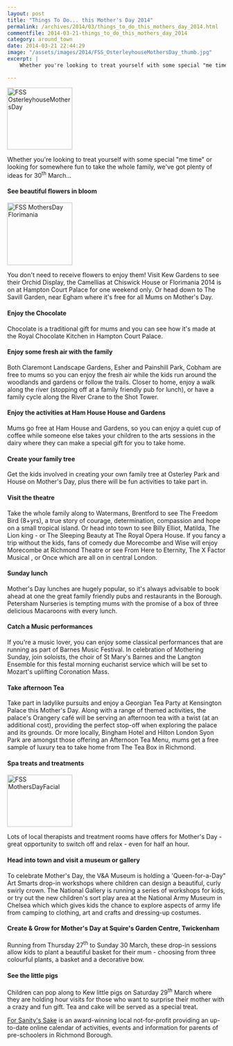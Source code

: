 ```yaml
---
layout: post
title: "Things To Do... this Mother's Day 2014"
permalink: /archives/2014/03/things_to_do_this_mothers_day_2014.html
commentfile: 2014-03-21-things_to_do_this_mothers_day_2014
category: around_town
date: 2014-03-21 22:44:29
image: "/assets/images/2014/FSS_OsterleyhouseMothersDay_thumb.jpg"
excerpt: |
    Whether you're looking to treat yourself with some special "me time" or looking for somewhere fun to take the whole family, we've got plenty of ideas for 30<sup>th</sup> March...

---
```


<a href="/assets/images/2014/FSS_OsterleyhouseMothersDay.jpg" title="See larger version of - FSS OsterleyhouseMothersDay"><img src="/assets/images/2014/FSS_OsterleyhouseMothersDay_thumb.jpg" width="150" height="143" alt="FSS OsterleyhouseMothersDay" class="photo right" /></a>

Whether you're looking to treat yourself with some special "me time" or looking for somewhere fun to take the whole family, we've got plenty of ideas for 30<sup>th</sup> March...

#### See beautiful flowers in bloom

<a href="/assets/images/2014/FSS_MothersDay_Florimania.jpg" title="See larger version of - FSS MothersDay Florimania"><img src="/assets/images/2014/FSS_MothersDay_Florimania_thumb.jpg" width="150" height="144" alt="FSS MothersDay Florimania" class="photo right" /></a>

You don't need to receive flowers to enjoy them! Visit Kew Gardens to see their Orchid Display, the Camellias at Chiswick House or Florimania 2014 is on at Hampton Court Palace for one weekend only. Or head down to The Savill Garden, near Egham where it's free for all Mums on Mother's Day.

#### Enjoy the Chocolate

Chocolate is a traditional gift for mums and you can see how it's made at the Royal Chocolate Kitchen in Hampton Court Palace.

#### Enjoy some fresh air with the family

Both Claremont Landscape Gardens, Esher and Painshill Park, Cobham are free to mums so you can enjoy the fresh air while the kids run around the woodlands and gardens or follow the trails. Closer to home, enjoy a walk along the river (stopping off at a family friendly pub for lunch), or have a family cycle along the River Crane to the Shot Tower.

#### Enjoy the activities at Ham House House and Gardens

Mums go free at Ham House and Gardens, so you can enjoy a quiet cup of coffee while someone else takes your children to the arts sessions in the dairy where they can make a special gift for you to take home.

#### Create your family tree

Get the kids involved in creating your own family tree at Osterley Park and House on Mother's Day, plus there will be fun activities to take part in.

#### Visit the theatre

Take the whole family along to Watermans, Brentford to see The Freedom Bird (8+yrs), a true story of courage, determination, compassion and hope on a small tropical island. Or head into town to see Billy Elliot, Matilda, The Lion king - or The Sleeping Beauty at The Royal Opera House. If you fancy a trip without the kids, fans of comedy due Morecombe and Wise will enjoy Morecombe at Richmond Theatre or see From Here to Eternity, The X Factor Musical , or Once which are all on in central London.

#### Sunday lunch

Mother's Day lunches are hugely popular, so it's always advisable to book ahead at one the great family friendly pubs and restaurants in the Borough. Petersham Nurseries is tempting mums with the promise of a box of three delicious Macaroons with every lunch.

#### Catch a Music performances

If you're a music lover, you can enjoy some classical performances that are running as part of Barnes Music Festival. In celebration of Mothering Sunday, join soloists, the choir of St Mary's Barnes and the Langton Ensemble for this festal morning eucharist service which will be set to Mozart's uplifting Coronation Mass.

#### Take afternoon Tea

Take part in ladylike pursuits and enjoy a Georgian Tea Party at Kensington Palace this Mother's Day. Along with a range of themed activities, the palace's Orangery café will be serving an afternoon tea with a twist (at an additional cost), providing the perfect stop-off when exploring the palace and its grounds. Or more locally, Bingham Hotel and Hilton London Syon Park are amongst those offering an Afternoon Tea Menu, mums get a free sample of luxury tea to take home from The Tea Box in Richmond.

#### Spa treats and treatments

<a href="/assets/images/2014/FSS_MothersDayFacial.jpg" title="See larger version of - FSS MothersDayFacial"><img src="/assets/images/2014/FSS_MothersDayFacial_thumb.jpg" width="150" height="120" alt="FSS MothersDayFacial" class="photo right" /></a>

Lots of local therapists and treatment rooms have offers for Mother's Day - great opportunity to switch off and relax - even for half an hour.

#### Head into town and visit a museum or gallery

To celebrate Mother's Day, the V&A Museum is holding a 'Queen-for-a-Day" Art Smarts drop-in workshops where children can design a beautiful, curly swirly crown. The National Gallery is running a series of workshops for kids, or try out the new children's sort play area at the National Army Museum in Chelsea which which gives kids the chance to explore aspects of army life from camping to clothing, art and crafts and dressing-up costumes.

#### Create & Grow for Mother's Day at Squire's Garden Centre, Twickenham

Running from Thursday 27<sup>th</sup> to Sunday 30 March, these drop-in sessions allow kids to plant a beautiful basket for their mum - choosing from three colourful plants, a basket and a decorative bow.

#### See the little pigs

Children can pop along to Kew little pigs on Saturday 29<sup>th</sup> March where they are holding hour visits for those who want to surprise their mother with a crazy and fun gift. Tea and cake will be served as a special treat.

[For Sanity's Sake](http://www.forsanityssake.com) is an award-winning local not-for-profit providing an up-to-date online calendar of activities, events and information for parents of pre-schoolers in Richmond Borough.
